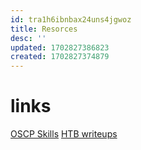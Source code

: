 ```yaml
---
id: tra1h6ibnbax24uns4jgwoz
title: Resorces
desc: ''
updated: 1702827386823
created: 1702827374879
---
```



# links

[OSCP Skills](https://github.com/security-prince/PWK-OSCP-Preparation-Roadmap)
[HTB writeups](https://rana-khalil.gitbook.io/hack-the-box-oscp-preparation/)